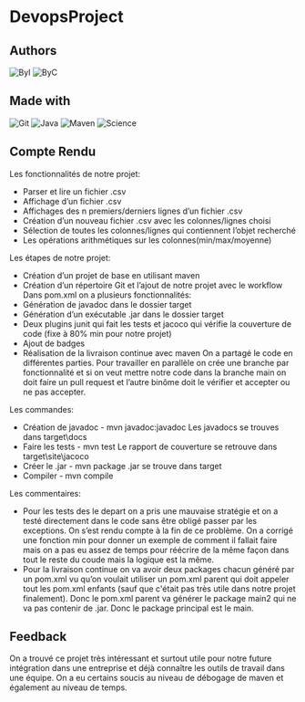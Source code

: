 # DevopsProject

## Authors
![ByI](https://badgen.net/badge/made%20by/Ivan/cyan)
![ByC](https://badgen.net/badge/made%20by/Corentin/cyan)

## Made with
![Git](https://img.shields.io/badge/GitHub-100000?style=for-the-badge&logo=github&logoColor=white)
![Java](https://img.shields.io/badge/Java-ED8B00?style=for-the-badge&logo=java&logoColor=white)
![Maven](https://badgen.net/badge/made%20with/maven/purple)
![Science](	http://ForTheBadge.com/images/badges/built-with-science.svg)






## Compte Rendu

Les fonctionnalités de notre projet:
- Parser et lire un fichier .csv
- Affichage d’un fichier .csv
- Affichages des n premiers/derniers lignes d’un fichier .csv
- Création d’un nouveau fichier .csv avec les colonnes/lignes choisi
- Sélection de toutes les colonnes/lignes qui contiennent l’objet recherché
- Les opérations arithmétiques sur les colonnes(min/max/moyenne)

Les étapes de notre projet:
- Création d’un projet de base en utilisant maven
- Création d’un répertoire Git et l’ajout de notre projet avec le workflow
Dans pom.xml on a plusieurs fonctionnalités:
 - Génération de javadoc dans le dossier target
 - Génération d’un exécutable .jar dans le dossier target
 - Deux plugins junit qui fait les tests et jacoco qui vérifie la couverture de code (fixe à 80% min pour notre projet)
 - Ajout de badges
 - Réalisation de la livraison continue avec maven
On a partagé le code en différentes parties. Pour travailler en parallèle on crée une branche par fonctionnalité et si on veut mettre notre code dans la branche main on doit faire un pull request et l’autre binôme doit le vérifier et accepter ou ne pas accepter.

Les commandes:
- Création de javadoc - mvn javadoc:javadoc 
Les javadocs se trouves dans target\docs
- Faire les tests - mvn test
Le rapport de couverture se retrouve dans target\site\jacoco
- Créer le .jar - mvn package
.jar se trouve dans target
- Compiler - mvn compile

Les commentaires:
- Pour les tests des le depart on a pris une mauvaise stratégie et on a testé directement dans le code sans être obligé passer par les exceptions. On s’est rendu compte à la fin de ce problème. On a corrigé une fonction min pour donner un exemple de comment il fallait faire mais on a pas eu assez de temps pour réécrire de la même façon dans tout le reste du coude mais la logique est la même.
- Pour la livraison continue on va avoir deux packages chacun généré par un pom.xml vu qu’on voulait utiliser un pom.xml parent qui doit appeler tout les pom.xml enfants (sauf que c'était pas très utile dans notre projet finalement). Donc le pom.xml parent va générer le package main2 qui ne va pas contenir de .jar. Donc le package principal est le main.


## Feedback
On a trouvé ce projet très intéressant et surtout utile pour notre future intégration dans une entreprise et déjà connaître les outils de travail dans une équipe.
On a eu certains soucis au niveau de débogage de maven et également au niveau de temps.

